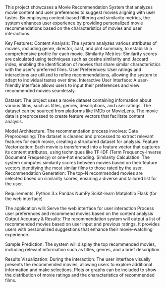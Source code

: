 This project showcases a Movie Recommendation System that analyzes movie content and user preferences to suggest movies aligning with user tastes.
By employing content-based filtering and similarity metrics, the system enhances user experience by providing personalized movie recommendations 
based on the characteristics of movies and user interactions.

Key Features:
Content Analysis: The system analyzes various attributes of movies, including genre, director, cast, and plot summary,
to establish a comprehensive profile for each movie.
Similarity Metrics: Similarity scores are calculated using techniques such as cosine similarity and Jaccard index, 
enabling the identification of movies that share similar characteristics with the user's preferred films.
User Preferences: User ratings and interactions are utilized to refine recommendations, allowing the system to adapt to individual tastes over time.
Interactive User Interface: A user-friendly interface allows users to input their preferences and view recommended movies seamlessly.

Dataset:
The project uses a movie dataset containing information about various films, such as titles, genres, descriptions, and user ratings.
The dataset can be sourced from platforms like IMDb or MovieLens. The movie data is preprocessed to create feature vectors that facilitate content analysis.

Model Architecture:
The recommendation process involves:
Data Preprocessing: The dataset is cleaned and processed to extract relevant features for each movie, creating a structured dataset for analysis.
Feature Vectorization: Each movie is transformed into a feature vector that captures its content attributes,
using techniques like TF-IDF (Term Frequency-Inverse Document Frequency) or one-hot encoding.
Similarity Calculation: The system computes similarity scores between movies based on their feature vectors,identifying the most similar films to those rated by the user.
Recommendation Generation: The top-N recommended movies are selected based on similarity scores, ensuring a diverse and tailored list for the user.

Requirements:
Python 3.x
Pandas
NumPy
Scikit-learn
Matplotlib
Flask (for the web interface)

The application will:
Serve the web interface for user interaction
Process user preferences and recommend movies based on the content analysis
Output Accuracy & Results:
The recommendation system will output a list of recommended movies based on user input and previous ratings. 
It provides users with personalized suggestions that enhance their movie-watching experience.

Sample Prediction:
The system will display the top recommended movies, including relevant information such as titles, genres, and a brief description.

Results Visualization:
During the interaction:
The user interface visually presents the recommended movies, allowing users to explore additional information and make selections.
Plots or graphs can be included to show the distribution of movie ratings and the characteristics of recommended films.
